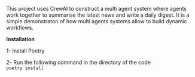 This project uses CrewAI to construct a multi agent system where agents work together to summarise the latest news and write a daily digest.
It is a simple demonstraton of how multi agents systems allow to build dynamic workflows.

<b>Installation</b>

1- Install Poetry

2- Run the following command in the directory of the code 
<code> poetry install </code>


